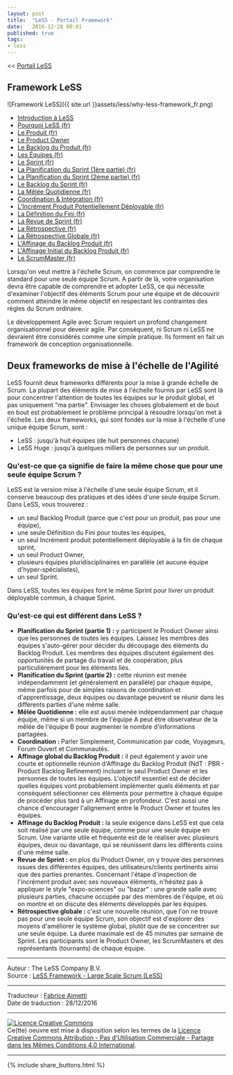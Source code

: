 ```yaml
---
layout: post
title:  "LeSS - Portail Framework"
date:   2016-12-28 00:01
published: true
tags:
- less
---
```


<< [Portail LeSS](http://www.les-traducteurs-agiles.org/2016/12/26/portail-less.html)

## Framework LeSS

![Framework LeSS]({{ site.url }}assets/less/why-less-framework_fr.png)

* [Introduction à LeSS](http://less.works/less/framework/introduction.html)
* [Pourquoi LeSS (fr)](http://www.les-traducteurs-agiles.org/2016/12/29/pourquoi-less.html)
* [Le Produit (fr)](http://www.les-traducteurs-agiles.org/2017/02/15/less-le-produit.html)
* [Le Product Owner](http://less.works/less/framework/product-owner.html)
* [Le Backlog du Produit (fr)](http://www.les-traducteurs-agiles.org/2017/02/22/less-le-backlog-du-produit.html)
* [Les Équipes (fr)](http://www.les-traducteurs-agiles.org/2017/03/02/less-les-equipes.html)
* [Le Sprint (fr)](http://www.les-traducteurs-agiles.org/2017/04/17/less-le-sprint.html)
* [La Planification du Sprint (1ère partie) (fr)](http://www.les-traducteurs-agiles.org/2017/03/09/less-la-planification-du-sprint-1ere-partie.html)
* [La Planification du Sprint (2ème partie) (fr)](http://www.les-traducteurs-agiles.org/2017/03/10/less-la-planification-du-sprint-2eme-partie.html)
* [Le Backlog du Sprint (fr)](http://www.les-traducteurs-agiles.org/2017/04/17/less-le-backlog-du-sprint.html)
* [La Mêlée Quotidienne (fr)](http://www.les-traducteurs-agiles.org/2017/04/17/less-la-melee-quotidienne.html)
* [Coordination & Intégration (fr)](http://www.les-traducteurs-agiles.org/2017/01/09/less-coordination-integration.html)
* [L'Incrément Produit Potentiellement Déployable (fr)](http://www.les-traducteurs-agiles.org/2017/08/29/less-l-increment-produit-potentiellement-deployable.html)
* [La Définition du Fini (fr)](http://www.les-traducteurs-agiles.org/2017/10/29/less-la-definition-du-fini.html)
* [La Revue de Sprint (fr)](http://www.les-traducteurs-agiles.org/2017/08/30/less-la-revue-de-sprint.html)
* [La Rétrospective (fr)](http://www.les-traducteurs-agiles.org/2017/04/15/less-la-retrospective.html)
* [La Rétrospective Globale (fr)](http://www.les-traducteurs-agiles.org/2017/04/13/less-la-retrospective-globale.html)
* [L'Affinage du Backlog Produit (fr)](http://www.les-traducteurs-agiles.org/2018/01/26/less-l-affinage-du-backlog-produit.html)
* [L'Affinage Initial du Backlog Produit (fr)](http://www.les-traducteurs-agiles.org/2017/10/30/less-l-affinage-initial-du-backlog-produit.html)
* [Le ScrumMaster (fr)](http://www.les-traducteurs-agiles.org/2017/04/04/less-le-scrummaster.html)

Lorsqu'on veut mettre à l'échelle Scrum, on commence par comprendre le standard pour une seule équipe Scrum. A partir de là, votre organisation devra être capable de comprendre et adopter LeSS, ce qui nécessite d'examiner l'objectif des éléments Scrum pour une équipe et de découvrir comment atteindre le même objectif en respectant les contraintes des règles du Scrum ordinaire.

Le développement Agile avec Scrum requiert un profond changement organisationnel pour devenir agile. Par conséquent, ni Scrum ni LeSS ne devraient être considérés comme une simple pratique. Ils forment en fait un framework de conception organisationnelle.

## Deux frameworks de mise à l'échelle de l'Agilité

LeSS fournit deux frameworks différents pour la mise à grande échelle de Scrum. La plupart des éléments de mise à l'échelle fournis par LeSS sont là pour concentrer l'attention de toutes les équipes sur le produit global, et pas uniquement "ma partie". Envisager les choses globalement et de bout en bout est probablement le problème principal à résoudre lorsqu'on met à l'échelle. Les deux frameworks, qui sont fondés sur la mise à l'échelle d'une unique équipe Scrum, sont :

* LeSS : jusqu'à huit équipes (de huit personnes chacune)
* LeSS Huge : jusqu'à quelques milliers de personnes sur un produit.


### Qu'est-ce que ça signifie de faire la même chose que pour une seule équipe Scrum ?

LeSS est la version mise à l'échelle d'une seule équipe Scrum, et il conserve beaucoup des pratiques et des idées d'une seule équipe Scrum. Dans LeSS, vous trouverez :

* un seul Backlog Produit (parce que c'est pour un produit, pas pour une équipe),
* une seule Définition du Fini pour toutes les équipes,
* un seul Incrément produit potentiellement déployable à la fin de chaque sprint,
* un seul Product Owner,
* plusieurs équipes pluridisciplinaires en parallèle (et aucune équipe d'hyper-spécialistes),
* un seul Sprint.


Dans LeSS, toutes les équipes font le même Sprint pour livrer un produit déployable commun, à chaque Sprint.

### Qu'est-ce qui est différent dans LeSS ?

* **Planification du Sprint (partie 1) :** y participent le Product Owner ainsi que les personnes de toutes les équipes. Laissez les membres des équipes s'auto-gérer pour décider du découpage des éléments du Backlog Produit. Les membres des équipes discutent également des opportunités de partage du travail et de coopération, plus particulièrement pour les éléments liés.
* **Planification du Sprint (partie 2) :** cette réunion est menée indépendamment (et généralement en parallèle) par chaque équipe, même parfois pour de simples raisons de coordination et d'apprentissage, deux équipes ou davantage peuvent se réunir dans les différents parties d'une même salle.
* **Mêlée Quotidienne :** elle est aussi menée indépendamment par chaque équipe, même si un membre de l'équipe A peut être observateur de la mêlée de l'équipe B pour augmenter le nombre d'informations partagées.
* **Coordination :** Parler Simplement, Communication par code, Voyageurs, Forum Ouvert et Communautés.
* **Affinage global du Backlog Produit :** il peut également y avoir une courte et optionnelle réunion d'Affinage du Backlog Produit (NdT : PBR - Product Backlog Refinement) incluant le seul Product Owner et les personnes de toutes les équipes. L'objectif essentiel est de décider quelles équipes vont probablement implémenter quels éléments et par conséquent sélectionner ces éléments pour permettre à chaque équipe de procéder plus tard à un Affinage en profondeur. C'est aussi une chance d'encourager l'alignement entre le Product Owner et toutes les équipes.
* **Affinage du Backlog Produit :** la seule exigence dans LeSS est que cela soit réalisé par une seule équipe, comme pour une seule équipe en Scrum. Une variante utile et fréquente est de le réaliser avec plusieurs équipes, deux ou davantage, qui se réunissent dans les différents coins d'une même salle.
* **Revue de Sprint :** en plus du Product Owner, on y trouve des personnes issues des différentes équipes, des utilisateurs/clients pertinents ainsi que des parties prenantes. Concernant l'étape d'inspection de l'incrément produit avec ses nouveaux éléments, n'hésitez pas à appliquer le style "expo-sciences" ou "bazar" : une grande salle avec plusieurs parties, chacune occupée par des membres de l'équipe, et où on montre et on discute des éléments développés par les équipes.
* **Rétrospective globale :** c'est une nouvelle réunion, que l'on ne trouve pas pour une seule équipe Scrum, son objectif est d'explorer des moyens d'améliorer le système global, plutôt que de se concentrer sur une seule équipe. La durée maximale est de 45 minutes par semaine de Sprint. Les participants sont le Product Owner, les ScrumMasters et des représentants (tournants) de chaque équipe.

---
Auteur : The LeSS Company B.V.  
Source : [LeSS Framework - Large Scale Scrum (LeSS)](http://less.works/less/framework/index.html)  

---
Traducteur : [Fabrice Aimetti](http://www.fabrice-aimetti.fr/)  
Date de traduction : 28/12/2016  

---

<a rel="license" href="http://creativecommons.org/licenses/by-nc-sa/4.0/"><img alt="Licence Creative Commons" style="border-width:0" src="http://i.creativecommons.org/l/by-nc-sa/4.0/88x31.png" /></a><br />Ce(tte) oeuvre est mise à disposition selon les termes de la <a rel="license" href="http://creativecommons.org/licenses/by-nc-sa/4.0/">Licence Creative Commons Attribution - Pas d'Utilisation Commerciale - Partage dans les Mêmes Conditions 4.0 International</a>.

---

{% include share_buttons.html %}
